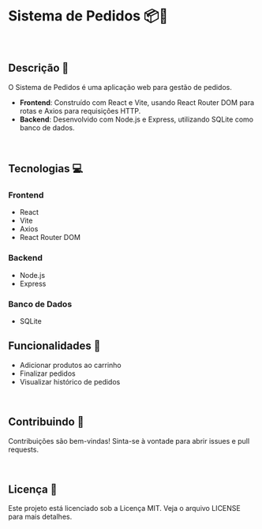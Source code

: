 # Sistema de Pedidos 📦🛒

<br>

## Descrição 📝
O Sistema de Pedidos é uma aplicação web para gestão de pedidos.
- **Frontend**: Construído com React e Vite, usando React Router DOM para rotas e Axios para requisições HTTP.
- **Backend**: Desenvolvido com Node.js e Express, utilizando SQLite como banco de dados.

<br>

## Tecnologias 💻
### Frontend
- React
- Vite
- Axios
- React Router DOM

### Backend
- Node.js
- Express

### Banco de Dados
- SQLite

## Funcionalidades 🚀
- Adicionar produtos ao carrinho
- Finalizar pedidos
- Visualizar histórico de pedidos

<br>

## Contribuindo 🤝
Contribuições são bem-vindas! Sinta-se à vontade para abrir issues e pull requests. <br>

<br>

## Licença 📄
Este projeto está licenciado sob a Licença MIT. Veja o arquivo LICENSE para mais detalhes.